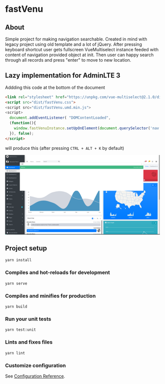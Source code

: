 # fastVenu

## About
Simple project for making navigation searchable. Created in mind with legacy project using old template and a lot of jQuery.
After pressing keyboard shortcut user gets fullscreen VueMultiselect instance feeded with content of navigation provided object at init. Then user can happy search through all records and press "enter" to move to new location.

## Lazy implementation for AdminLTE 3
Addding this code at the bottom of the document
```html
<link rel="stylesheet" href="https://unpkg.com/vue-multiselect@2.1.0/dist/vue-multiselect.min.css">
<script src="dist/fastVenu.css">
<script src="dist/fastVenu.umd.min.js">
<script>
  document.addEventListener( "DOMContentLoaded",
  (function(){  
    window.fastVenuInstance.setUpOnElement(document.querySelector('nav.mt-2 > ul.nav'),'li.nav-item > a.nav-link','p');
  }), false);
</script>
```
will produce this (after pressing ```CTRL + ALT + K``` by default)

![working example on admin lte](example_on_admin_lte.png)


## Project setup
```
yarn install
```

### Compiles and hot-reloads for development
```
yarn serve
```

### Compiles and minifies for production
```
yarn build
```

### Run your unit tests
```
yarn test:unit
```

### Lints and fixes files
```
yarn lint
```

### Customize configuration
See [Configuration Reference](https://cli.vuejs.org/config/).
